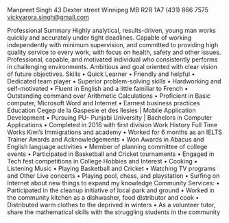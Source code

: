 Manpreet Singh
43 Dexter street Winnipeg MB R2R 1A7
(431) 866 7575 vickyarora.singh@gmail.com

Professional Summary
Highly analytical, results-driven, young man works quickly and accurately under tight deadlines. Capable of working independently with minimum supervision, and committed to providing high quality service to every work, with focus on health, safety and other issues. Professional, capable, and motivated individual who consistently performs in challenging environments. Ambitious and goal oriented with clear vision of future objectives.
Skills
•	Quick Learner
•	Friendly and helpful
•	Dedicated team player
•	Superior problem-solving skills
•	Hardworking and self-motivated
•	Fluent in English and a little familiar to French
•	Outstanding command over Arithmetic Calculations
•	Proficient in Basic computer, Microsoft Word and Internet
•	Earnest business practices 
Education 
Cegep de la Gaspesie et des llesies | Mobile Application Development
•	Pursuing
PU- Punjabi University | Bachelors in Computer Applications
•	Completed in 2016 with first division
Work History
Full Time Works
Kiwi’s Immigrations and academy
•	Worked for 6 months as an IELTS Trainer
Awards and Acknowledgements
•	Won Awards in Abacus and English language activities
•	Member of planning committee of college events
•	Participated in Basketball and Cricket tournaments
•	Engaged in Tech fest competitions in College
Hobbies and Interest 
•	Cooking
•	Listening Music
•	Playing Basketball and Cricket
•	Watching TV programs and Other Live concerts
•	Playing pool, chess, and playstation
•	Surfing on Internet about new things to expand my knowledge
Community Services:
•	Participated in the cleanup initiative of local park and ground
•	Worked in the community kitchen as a dishwasher, food distributor and cook
•	Distributed warm clothes to the deprived in winters
•	As a volunteer tutor, share the mathematical skills with the struggling students in the community
